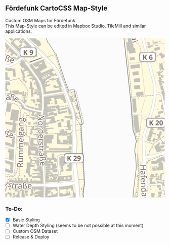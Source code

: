 ## Fördefunk CartoCSS Map-Style

Custom OSM Maps for Fördefunk.  
This Map-Style can be edited in Mapbox Studio, TileMill and similar applications.

![Map](./foerdefunk.tm2/.thumb.png)

### To-Do:
- [x] Basic Styling
- [ ] Water Depth Styling (seems to be not possible at this moment)
- [ ] Custom OSM Dataset
- [ ] Release & Deploy
